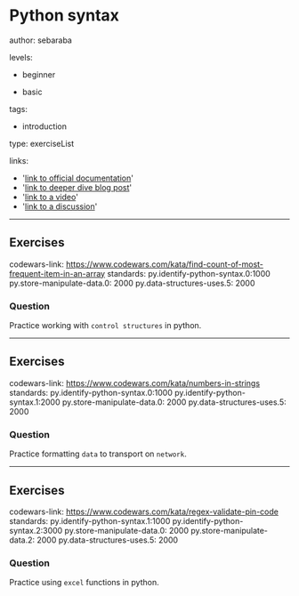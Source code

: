 # Python syntax
author: sebaraba

levels:

  - beginner

  - basic


tags:

  - introduction


type: exerciseList

links:

  - '[link to official documentation](https://enki.com)'
  - '[link to deeper dive blog post](https://enki.com)'
  - '[link to a video](https://enki.com)'
  - '[link to a discussion](https://enki.com)'

---
## Exercises
codewars-link: https://www.codewars.com/kata/find-count-of-most-frequent-item-in-an-array
standards:
  py.identify-python-syntax.0:1000
  py.store-manipulate-data.0: 2000
  py.data-structures-uses.5: 2000
### Question
Practice working with `control structures` in python.

---
## Exercises
codewars-link: https://www.codewars.com/kata/numbers-in-strings
standards:
py.identify-python-syntax.0:1000
py.identify-python-syntax.1:2000
py.store-manipulate-data.0: 2000
py.data-structures-uses.5: 2000
### Question
Practice formatting `data` to transport on `network`.

---
## Exercises
codewars-link: https://www.codewars.com/kata/regex-validate-pin-code
standards:
  py.identify-python-syntax.1:1000
  py.identify-python-syntax.2:3000
  py.store-manipulate-data.0: 2000
  py.store-manipulate-data.2: 2000
  py.data-structures-uses.5: 2000
### Question
Practice using `excel` functions in python.
